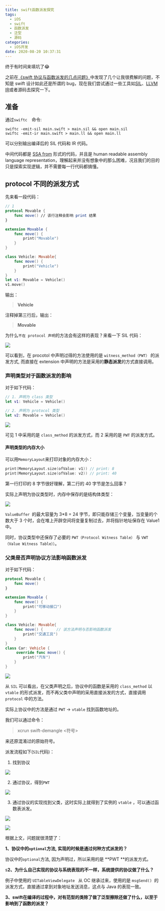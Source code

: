 ```yaml
---
title: swift函数派发探究
tags:
  - iOS
  - swift
  - 函数派发
  - 泛型
  - 源码
categories:
  - iOS开发
date: 2020-08-20 10:37:31
---
```


终于有时间来填坑了😂

之前在[《swift 协议与函数派发的几点问题》](https://www.jianshu.com/p/7d05578242fd)中发现了几个让我很费解的问题，不知是 swift 设计如此还是所谓的 bug，现在我们尝试通过一些工具如[SIL](https://github.com/apple/swift/blob/main/docs/SIL.rst)、[LLVM IR](http://llvm.org/docs/LangRef.html)或者源码去探究一下。

<!-- more -->

## 准备

通过`swiftc  `命令:

```shell
swiftc -emit-sil main.swift > main.sil && open main.sil
swiftc -emit-ir main.swift > main.ll && open main.ll
```

 可以分别输出编译后的 SIL 代码和 IR 代码。

中间代码都是 [SSA from](https://zh.wikipedia.org/wiki/%E9%9D%99%E6%80%81%E5%8D%95%E8%B5%8B%E5%80%BC%E5%BD%A2%E5%BC%8F) 形式的代码，并且是 human readable assembly language representation，理解起来并没有想象中的那么困难，况且我们的目的只是探索实现逻辑，并不需要每一行代码都搞懂。

## protocol 不同的派发方式

先来看一段代码：

```swift
// 1
protocol Movable {
    func move() // 该行注释会影响 print 结果
}

extension Movable {
    func move() {
        print("Movable")
    }
}

class Vehicle: Movable{
    func move() {
        print("Vehicle")
    }
}
let v1: Movable = Vehicle()
v1.move()
```

输出：  

> **Vehicle**

注释掉第三行后，输出：

> **Movable**

为什么`不在 protocol 声明`的方法会有这样的表现？来看一下 SIL 代码：

![](/images/WeChatee95656b9520f777.png)

可以看到，在 procotol 中声明过得的方法使用的是 `witness_method（PWT）` 的派发方式, 而直接在 extension 中声明的方法是采用的**静态派发**的方式直接调用。

### 声明类型对于函数派发的影响

对于如下代码：

```swift
// 1. 声明为 class 类型
let v1: Vehicle = Vehicle()

// 2. 声明为 protocol 类型
let v2: Movable = Vehicle()
```

![](/images/WX20201230-173920@2x.png)

可见 1 中采用的是 `class_method` 的派发方式，而 2 采用的是 `PWT` 的派发方式。

#### 声明类型的内存大小

可以用`MemoryLayout`来打印对象的内存大小：

```swift
print(MemoryLayout.size(ofValue: v1)) // print: 8
print(MemoryLayout.size(ofValue: v2)) // print: 40
```

第一行打印的 8 字节很好理解，第二行的 40 字节是怎么回事？

实际上声明为协议类型时，内存中保存的是结构体类型：

![](/images/WX20210105-000757@2x.png)

`ValueBuffer `的最大容量为 3*8 = 24 字节，即只能存储三个变量，当变量的个数大于 3 个时，会在堆上开辟空间将变量复制过去，并将指针地址保存在 Value1 中。

同时，协议类型中还保存了必要的 `PWT（Protocol Witness Table）` 与 `VWT（Value Witness Table））`。

### 父类是否声明协议方法影响函数派发

对于如下代码：

```swift
protocol Movable {
    func move()
}

extension Movable {
    func move() {
        print("可移动接口")
    }
}

class Vehicle: Movable{
    func move() {      // 该方法声明与否影响函数派发
        print("交通工具")
    }
}
class Car: Vehicle {
     override func move() {
        print("汽车")
    }
}
```

![](/images/WX20210105-165740@2x.png)

从 `SIL` 可以看出，在父类声明之后，协议中的函数是采用的 `class_method` 以 `vtable` 的形式派发，而不再父类中声明的采用直接派发的方式，直接调用 `protocol` 中的方法。

实际上协议中的方法是通过 `PWT` -> `vtable` 找到函数地址的。

我们可以通过命令：

> xcrun swift-demangle <符号>

来还原混淆过的原始符号。

派发流程如下(`SIL`代码)：

1. 找到协议

![](/images/methid_dispatch1.png)

2. 通过协议，得到`PWT`

![](/images/methid_dispatch2.png)

3. 通过协议的实现找到父类，这时实际上就得到了实例的 `vtable` ，可以通过函数表派发。

![](/images/methid_dispatch3.png)

![](/images/methid_dispatch4.png)





根据上文，问题就很清楚了：

**1、协议中的`optional`方法, 实现的时候是通过何种方式派发的？**

协议中的`optional`方法, 因为声明过，所以采用的是 **PWT **的派发方式。



s**2、为什么自己实现的协议与系统表现的不一样，系统提供的协议做了什么？**

例子中使用的 `UITableViewDelegate ` 从 OC 继承过来，使用的是 `msgSend() `的派发方式，直接通过拿到对象地址发送消息，这点与 Java 的表现一致。

**3、swift在编译的过程中，对有范型的类除了做了泛型擦除还做了什么，以至于影响到了函数的派发？**

